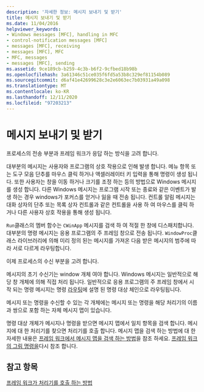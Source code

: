 ```yaml
---
description: '자세한 정보: 메시지 보내기 및 받기'
title: 메시지 보내기 및 받기
ms.date: 11/04/2016
helpviewer_keywords:
- Windows messages [MFC], handling in MFC
- control-notification messages [MFC]
- messages [MFC], receiving
- messages [MFC], MFC
- MFC, messages
- messages [MFC], sending
ms.assetid: 9ce189cb-b259-4c3b-b6f2-9cfbed18b98b
ms.openlocfilehash: 3a61346c51ce035f6fd5a53b8c329ef81154b089
ms.sourcegitcommit: d6af41e42699628c3e2e6063ec7b03931a49a098
ms.translationtype: MT
ms.contentlocale: ko-KR
ms.lasthandoff: 12/11/2020
ms.locfileid: "97203213"
---
```

# <a name="message-sending-and-receiving"></a>메시지 보내기 및 받기

프로세스의 전송 부분과 프레임 워크가 응답 하는 방식을 고려 합니다.

대부분의 메시지는 사용자와 프로그램의 상호 작용으로 인해 발생 합니다. 메뉴 항목 또는 도구 모음 단추를 마우스 클릭 하거나 액셀러레이터 키 입력을 통해 명령이 생성 됩니다. 또한 사용자는 창을 이동 하거나 크기를 조정 하는 등의 방법으로 Windows 메시지를 생성 합니다. 다른 Windows 메시지는 프로그램 시작 또는 종료와 같은 이벤트가 발생 하는 경우 windows가 포커스를 얻거나 잃을 때 전송 됩니다. 컨트롤 알림 메시지는 대화 상자의 단추 또는 목록 상자 컨트롤과 같은 컨트롤을 사용 하 여 마우스를 클릭 하거나 다른 사용자 상호 작용을 통해 생성 됩니다.

`Run`클래스의 멤버 함수는 `CWinApp` 메시지를 검색 하 여 적절 한 창에 디스패치합니다. 대부분의 명령 메시지는 응용 프로그램의 주 프레임 창으로 전송 됩니다. `WindowProc`클래스 라이브러리에 의해 미리 정의 된는 메시지를 가져온 다음 받은 메시지의 범주에 따라 서로 다르게 라우팅합니다.

이제 프로세스의 수신 부분을 고려 합니다.

메시지의 초기 수신기는 window 개체 여야 합니다. Windows 메시지는 일반적으로 해당 창 개체에 의해 직접 처리 됩니다. 일반적으로 응용 프로그램의 주 프레임 창에서 시작 되는 명령 메시지는 명령 [라우팅](command-routing.md)에 설명 된 명령 대상 체인으로 라우팅됩니다.

메시지 또는 명령을 수신할 수 있는 각 개체에는 메시지 또는 명령을 해당 처리기의 이름과 쌍으로 포함 하는 자체 메시지 맵이 있습니다.

명령 대상 개체가 메시지나 명령을 받으면 메시지 맵에서 일치 항목을 검색 합니다. 메시지에 대 한 처리기를 찾으면 처리기를 호출 합니다. 메시지 맵을 검색 하는 방법에 대 한 자세한 내용은 [프레임 워크에서 메시지 맵을 검색 하는 방법](how-the-framework-searches-message-maps.md)을 참조 하세요. [프레임 워크의 그림 명령을](user-interface-objects-and-command-ids.md)다시 참조 합니다.

## <a name="see-also"></a>참고 항목

[프레임 워크가 처리기를 호출 하는 방법](how-the-framework-calls-a-handler.md)
